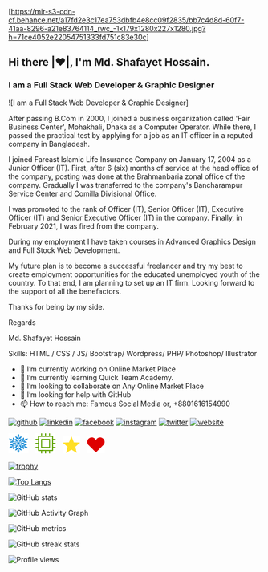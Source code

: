 [https://mir-s3-cdn-cf.behance.net/a17fd2e3c17ea753dbfb4e8cc09f2835/bb7c4d8d-60f7-41aa-8296-a21e83764114_rwc_-1x179x1280x227x1280.jpg?h=71ce4052e22054751333fd751c83e30c]

## Hi there |❤|, I'm Md. Shafayet Hossain.

### I am a Full Stack Web Developer & Graphic Designer
![I am a Full Stack Web Developer & Graphic Designer]

After passing B.Com in 2000, I joined a business organization called 'Fair Business Center', Mohakhali, Dhaka as a Computer Operator. While there, I passed the practical test by applying for a job as an IT officer in a reputed company in Bangladesh.

I joined Fareast Islamic Life Insurance Company on January 17, 2004 as a Junior Officer (IT). First, after 6 (six) months of service at the head office of the company, posting was done at the Brahmanbaria zonal office of the company. Gradually I was transferred to the company's Bancharampur Service Center and Comilla Divisional Office.

I was promoted to the rank of Officer (IT), Senior Officer (IT), Executive Officer (IT) and Senior Executive Officer (IT) in the company. Finally, in February 2021, I was fired from the company.

During my employment I have taken courses in Advanced Graphics Design and Full Stock Web Development.

My future plan is to become a successful freelancer and try my best to create employment opportunities for the educated unemployed youth of the country. To that end, I am planning to set up an IT firm. Looking forward to the support of all the benefactors.

Thanks for being by my side.

Regards

Md. Shafayet Hossain

Skills: HTML / CSS / JS/ Bootstrap/ Wordpress/ PHP/ Photoshop/ Illustrator

- 🔭 I’m currently working on Online Market Place 
- 🌱 I’m currently learning Quick Team Academy. 
- 👯 I’m looking to collaborate on Any Online Market Place 
- 🤔 I’m looking for help with GitHub 
- 📫 How to reach me: Famous Social Media or, +8801616154990 


[<img src='https://cdn.jsdelivr.net/npm/simple-icons@3.0.1/icons/github.svg' alt='github' height='40'>](https://github.com/shafayet-dev78)  [<img src='https://cdn.jsdelivr.net/npm/simple-icons@3.0.1/icons/linkedin.svg' alt='linkedin' height='40'>](https://www.linkedin.com/in/shafayet-dev78/)  [<img src='https://cdn.jsdelivr.net/npm/simple-icons@3.0.1/icons/facebook.svg' alt='facebook' height='40'>](https://www.facebook.com/shafayet.dev78)  [<img src='https://cdn.jsdelivr.net/npm/simple-icons@3.0.1/icons/instagram.svg' alt='instagram' height='40'>](https://www.instagram.com/shafayet.dev78/)  [<img src='https://cdn.jsdelivr.net/npm/simple-icons@3.0.1/icons/twitter.svg' alt='twitter' height='40'>](https://twitter.com/shafayet_dev78)  [<img src='https://cdn.jsdelivr.net/npm/simple-icons@3.0.1/icons/icloud.svg' alt='website' height='40'>](https://smshafayet.com/)  

<a href='https://archiveprogram.github.com/'><img src='https://raw.githubusercontent.com/acervenky/animated-github-badges/master/assets/acbadge.gif' width='40' height='40'></a> <a href='https://docs.github.com/en/developers'><img src='https://raw.githubusercontent.com/acervenky/animated-github-badges/master/assets/devbadge.gif' width='40' height='40'></a> <a href='https://stars.github.com/'><img src='https://raw.githubusercontent.com/acervenky/animated-github-badges/master/assets/starbadge.gif' width='35' height='35'></a> <a href='https://docs.github.com/en/github/supporting-the-open-source-community-with-github-sponsors'><img src='https://raw.githubusercontent.com/acervenky/animated-github-badges/master/assets/sponsorbadge.gif' width='35' height='35'></a> 

[![trophy](https://github-profile-trophy.vercel.app/?username=shafayet-dev78)](https://github.com/ryo-ma/github-profile-trophy)

[![Top Langs](https://github-readme-stats.vercel.app/api/top-langs/?username=shafayet-dev78)](https://github.com/anuraghazra/github-readme-stats)

![GitHub stats](https://github-readme-stats.vercel.app/api?username=shafayet-dev78&show_icons=true&count_private=true)  

![GitHub Activity Graph](https://activity-graph.herokuapp.com/graph?username=shafayet-dev78)  

![GitHub metrics](https://metrics.lecoq.io/shafayet-dev78)  

![GitHub streak stats](https://github-readme-streak-stats.herokuapp.com/?user=shafayet-dev78)  

![Profile views](https://gpvc.arturio.dev/shafayet-dev78)  
